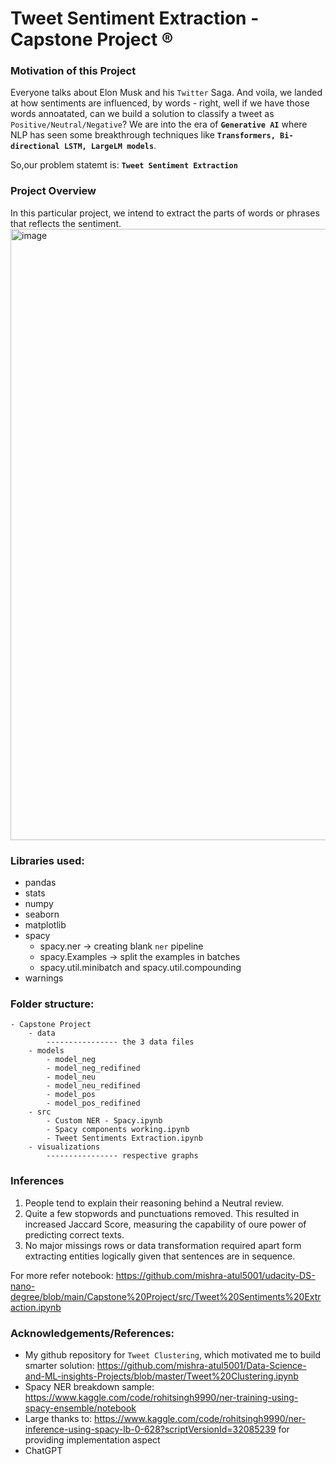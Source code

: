 # Tweet Sentiment Extraction - Capstone Project ®

### Motivation of this Project

Everyone talks about Elon Musk and his `Twitter` Saga. And voila, we landed at how sentiments are influenced, by words - right, well if we have those words annoatated, can we build a solution to classify a tweet as `Positive/Neutral/Negative`?
We are into the era of **`Generative AI`** where NLP has seen some breakthrough techniques like **`Transformers, Bi-directional LSTM, LargeLM models`**.

So,our problem statemt is: **`Tweet Sentiment Extraction`**

### Project Overview
In this particular project, we intend to extract the parts of words or phrases that reflects the sentiment.
<img width="978" alt="image" src="https://user-images.githubusercontent.com/22134737/235300542-562e7352-e7a7-4c08-b3f3-19868f5f0a0e.png">

### Libraries used:
- pandas
- stats
- numpy
- seaborn
- matplotlib
- spacy
    - spacy.ner -> creating blank `ner` pipeline
    - spacy.Examples -> split the examples in batches
    - spacy.util.minibatch and spacy.util.compounding
- warnings

### Folder structure:
```
- Capstone Project
    - data
        ---------------- the 3 data files
    - models
        - model_neg
        - model_neg_redifined
        - model_neu
        - model_neu_redifined
        - model_pos
        - model_pos_redifined
    - src
        - Custom NER - Spacy.ipynb
        - Spacy components working.ipynb
        - Tweet Sentiments Extraction.ipynb
    - visualizations
        ---------------- respective graphs

```

### Inferences 
1. People tend to explain their reasoning behind a Neutral review.
2. Quite a few stopwords and punctuations removed. This resulted in increased Jaccard Score, measuring the capability of oure power of predicting correct texts.
3. No major missings rows or data transformation required apart form extracting entities logically given that sentences are in sequence.

For more refer notebook: https://github.com/mishra-atul5001/udacity-DS-nano-degree/blob/main/Capstone%20Project/src/Tweet%20Sentiments%20Extraction.ipynb
### Acknowledgements/References:
- My github repository for `Tweet Clustering`, which motivated me to build smarter solution: https://github.com/mishra-atul5001/Data-Science-and-ML-insights-Projects/blob/master/Tweet%20Clustering.ipynb
- Spacy NER breakdown sample: https://www.kaggle.com/code/rohitsingh9990/ner-training-using-spacy-ensemble/notebook
- Large thanks to: https://www.kaggle.com/code/rohitsingh9990/ner-inference-using-spacy-lb-0-628?scriptVersionId=32085239 for providing implementation aspect
- ChatGPT
